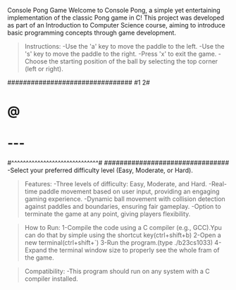 Console Pong Game
Welcome to Console Pong, a simple yet entertaining implementation of the classic Pong game in C! This project was developed as part of an Introduction to Computer Science course, aiming to introduce basic programming concepts through game development.


>Instructions:
-Use the 'a' key to move the paddle to the left.
-Use the 's' key to move the paddle to the right.
-Press 'x' to exit the game.
-Choose the starting position of the ball by selecting the top corner (left or right).

################################
#1                            2#
#                              #
#                              #
#                              #
#                              #
#                              #
#                              #
#                              #
#                              #
#               @              #
#                              #
#                              #
#                              #
#                              #
#                              #
#                              #
#                              #
#                              #
#                              #
#                              #
#                   ---        #
#^^^^^^^^^^^^^^^^^^^^^^^^^^^^^^#
################################
-Select your preferred difficulty level (Easy, Moderate, or Hard).


>Features:
-Three levels of difficulty: Easy, Moderate, and Hard.
-Real-time paddle movement based on user input, providing an engaging gaming experience.
-Dynamic ball movement with collision detection against paddles and boundaries, ensuring fair gameplay.
-Option to terminate the game at any point, giving players flexibility.


>How to Run:
1-Compile the code using a C compiler (e.g., GCC).Ypu can do that by simple using the shortcut key(ctrl+shift+b)
2-Open a new terminal(ctrl+shift+`)
3-Run the program.(type ./b23cs1033)
4-Expand the terminal window size to properly see the whole fram of the game.


>Compatibility:
-This program should run on any system with a C compiler installed.

